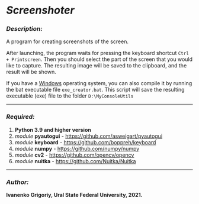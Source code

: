 # _Screenshoter_

### _Description:_

A program for creating screenshots of the screen.

After launching, the program waits for pressing the keyboard shortcut 
`Ctrl + Printscreen`. Then you should select the part of the screen that you 
would like to capture. The resulting image will be saved to the clipboard, and 
the result will be shown.

If you have a <ins>Windows</ins> operating system, you can also compile it by 
running the bat executable file `exe_creator.bat`. This script will save the 
resulting executable (exe) file to the folder `D:\MyConsoleUtils`

---

### _Required:_
1. **Python 3.9 and higher version**
2. _module_ **pyautogui** - https://github.com/asweigart/pyautogui
3. _module_ **keyboard** - https://github.com/boppreh/keyboard
4. _module_ **numpy** - https://github.com/numpy/numpy
5. _module_ **cv2** - https://github.com/opencv/opencv
6. _module_ **nuitka** - https://github.com/Nuitka/Nuitka

---

### _Author:_ 

**Ivanenko Grigoriy, Ural State Federal University, 2021.**
